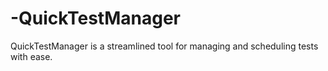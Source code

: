# -QuickTestManager
QuickTestManager is a streamlined tool for managing and scheduling tests with ease.
